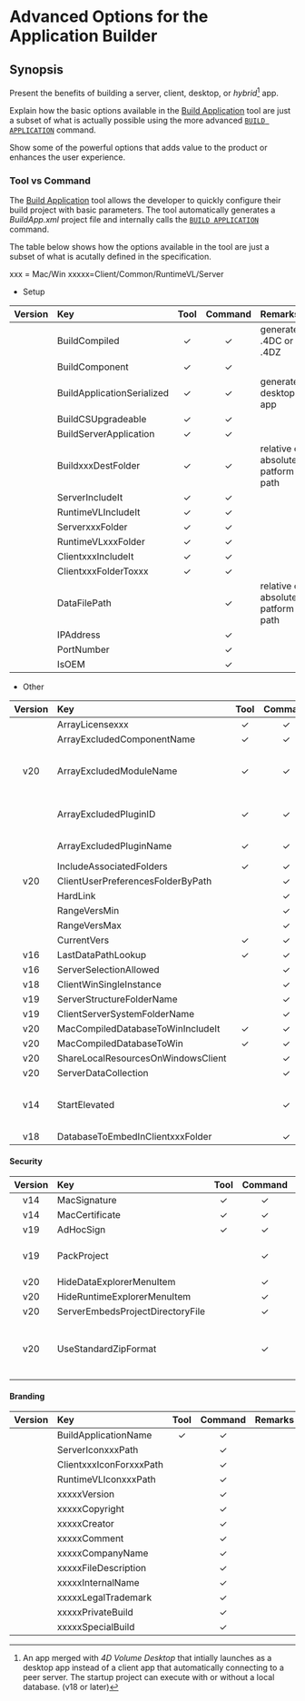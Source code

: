 # Advanced Options for the Application Builder

## Synopsis 

Present the benefits of building a server, client, desktop, or *hybrid*[^hybrid] app.

Explain how the basic options available in the [Build Application](https://developer.4d.com/docs/Desktop/building/) tool are just a subset of what is actually possible using the more advanced [`BUILD APPLICATION`](https://doc.4d.com/4Dv19/4D/19.5/BUILD-APPLICATION.301-6137056.en.html) command.

Show some of the powerful options that adds value to the product or enhances the user experience.

### Tool vs Command

The [Build Application](https://developer.4d.com/docs/Desktop/building/) tool allows the developer to quickly configure their build project with basic parameters. The tool automatically generates a *BuildApp.xml* project file and internally calls the [`BUILD APPLICATION`](https://doc.4d.com/4Dv19/4D/19.5/BUILD-APPLICATION.301-6137056.en.html) command.

The table below shows how the options available in the tool are just a subset of what is acutally defined in the specification.

xxx = Mac/Win xxxxx=Client/Common/RuntimeVL/Server

* Setup

| Version | Key | Tool | Command | Remarks |
|:-------:|:---|:----:|:-------:|:-------|
||BuildCompiled|✓|✓|generates .4DC or .4DZ|
||BuildComponent|✓|✓||
||BuildApplicationSerialized|✓|✓|generates desktop app|
||BuildCSUpgradeable|✓|✓||
||BuildServerApplication|✓|✓||
||BuildxxxDestFolder|✓|✓|relative or absolute patform path|
||ServerIncludeIt|✓|✓||
||RuntimeVLIncludeIt|✓|✓||
||ServerxxxFolder|✓|✓||
||RuntimeVLxxxFolder|✓|✓||
||ClientxxxIncludeIt|✓|✓||
||ClientxxxFolderToxxx|✓|✓||
||DataFilePath||✓|relative or absolute patform path|
||IPAddress||✓||
||PortNumber||✓||
||IsOEM||✓||

* Other

| Version | Key | Tool | Command | Remarks |
|:-------:|:---|:----:|:-------:|:-------|
||ArrayLicensexxx|✓|✓||
||ArrayExcludedComponentName|✓|✓||
|v20|ArrayExcludedModuleName|✓|✓|removes CEF, MeCab, PHP, SpellChecker, 4D Updater|
||ArrayExcludedPluginID|✓|✓|for 4D authored plugins|
||ArrayExcludedPluginName|✓|✓|for 3rd party plugins|
||IncludeAssociatedFolders|✓|✓||
|v20|ClientUserPreferencesFolderByPath||✓||
||HardLink||✓||
||RangeVersMin||✓||
||RangeVersMax||✓||
||CurrentVers|✓|✓||
|v16|LastDataPathLookup|✓|✓||
|v16|ServerSelectionAllowed||✓||
|v18|ClientWinSingleInstance||✓||
|v19|ServerStructureFolderName||✓||
|v19|ClientServerSystemFolderName||✓||
|v20|MacCompiledDatabaseToWinIncludeIt|✓|✓||
|v20|MacCompiledDatabaseToWin|✓|✓||
|v20|ShareLocalResourcesOnWindowsClient||✓||
|v20|ServerDataCollection||✓||
|v14|StartElevated||✓|request admin privileges for auto-update|
|v18|DatabaseToEmbedInClientxxxFolder ||✓||

#### Security

| Version | Key | Tool | Command | Remarks |
|:-------:|:---|:----:|:-------:|:-------|
|v14|MacSignature|✓|✓||
|v14|MacCertificate|✓|✓||
|v19|AdHocSign|✓|✓||
|v19|PackProject||✓|generates alterable project|
|v20|HideDataExplorerMenuItem||✓||
|v20|HideRuntimeExplorerMenuItem||✓||
|v20|ServerEmbedsProjectDirectoryFile||✓||
|v20|UseStandardZipFormat||✓|generates scrambled and encrypted .4DZ|

#### Branding

| Version | Key | Tool | Command | Remarks |
|:-------:|:---|:----:|:-------:|:-------|
||BuildApplicationName|✓|✓||
||ServerIconxxxPath||✓||
||ClientxxxIconForxxxPath||✓||
||RuntimeVLIconxxxPath||✓||
||xxxxxVersion||✓||
||xxxxxCopyright||✓||
||xxxxxCreator||✓||
||xxxxxComment||✓||
||xxxxxCompanyName||✓||
||xxxxxFileDescription||✓||
||xxxxxInternalName||✓||
||xxxxxLegalTrademark||✓||
||xxxxxPrivateBuild||✓||
||xxxxxSpecialBuild||✓||

[^hybrid]: An app merged with *4D Volume Desktop* that intially launches as a desktop app instead of a client app that automatically connecting to a peer server. The startup project can execute with or without a local database. (v18 or later)
